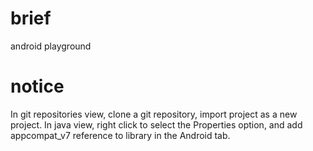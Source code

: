 brief
===========

android playground

notice
===========

In git repositories view, clone a git repository, import project as a new project. In java view, right click to select the Properties option, and add appcompat_v7 reference to library in the Android tab.
